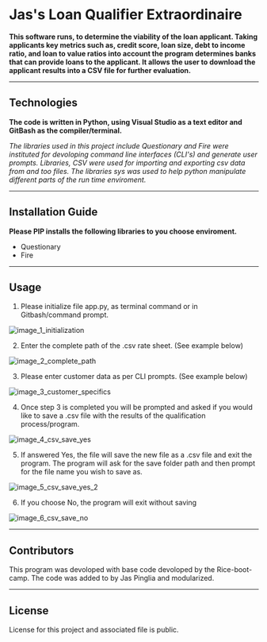 # Jas's Loan Qualifier Extraordinaire

**This software runs, to determine the viability of the loan applicant. Taking applicants key metrics such as, credit score, loan size, debt to income ratio, and loan to value ratios into account the program determines banks that can provide loans to the applicant. It allows the user to download the applicant results into a CSV file for further evaluation.**

---

## Technologies

**The code is written in Python, using Visual Studio as a text editor and GitBash as the compiler/terminal.** 

*The libraries used in this project include Questionary and Fire were instituted for devoloping command line interfaces (CLI's) and generate user prompts. Libraries, CSV were used for importing and exporting csv data from and too files. The libraries sys was used to help python manipulate different parts of the run time enviroment.*

---

## Installation Guide

**Please PIP installs the following libraries to you choose enviroment.** 
- Questionary
- Fire

---

## Usage

1. Please initialize file app.py, as terminal command or in Gitbash/command prompt. 

![image_1_initialization](https://user-images.githubusercontent.com/95830866/148705039-87ebf7e9-dc54-4aa7-b7fd-1fe5b2b98621.PNG)

2. Enter the complete path of the .csv rate sheet. (See example below)

![image_2_complete_path](https://user-images.githubusercontent.com/95830866/148705052-a15618b8-0637-4df9-9875-b1cadb233560.PNG)

3. Please enter customer data as per CLI prompts. (See example below)

![image_3_customer_specifics](https://user-images.githubusercontent.com/95830866/148705061-722d9239-3b7b-400e-b679-becf4c95ac75.PNG)

4. Once step 3 is completed you will be prompted and asked if you would like to save a .csv file with the results of the qualification process/program.  

![image_4_csv_save_yes](https://user-images.githubusercontent.com/95830866/148705081-1c402c19-4d01-4603-b595-c4803e5fb8b4.PNG)

5. If answered Yes, the file will save the new file as a .csv file and exit the program. The program will ask for the save folder path and then prompt for the file name you wish to save as. 

![image_5_csv_save_yes_2](https://user-images.githubusercontent.com/95830866/148705084-128968d5-3e14-41b2-8521-42561e303df4.PNG)

6. If you choose No, the program will exit without saving

![image_6_csv_save_no](https://user-images.githubusercontent.com/95830866/148705089-da456025-7e41-48bf-bff5-915e602e872f.PNG)

---

## Contributors

This program was devoloped with base code devoloped by the Rice-boot-camp. The code was added to by Jas Pinglia and modularized. 

---

## License

License for this project and associated file is public.

